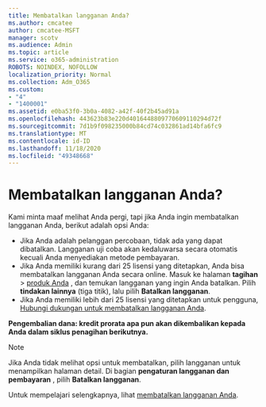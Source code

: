 ```yaml
---
title: Membatalkan langganan Anda?
ms.author: cmcatee
author: cmcatee-MSFT
manager: scotv
ms.audience: Admin
ms.topic: article
ms.service: o365-administration
ROBOTS: NOINDEX, NOFOLLOW
localization_priority: Normal
ms.collection: Adm_O365
ms.custom:
- "4"
- "1400001"
ms.assetid: e0ba53f0-3b0a-4082-a42f-40f2b45ad91a
ms.openlocfilehash: 443623b83e220d4016448809770609110294d72f
ms.sourcegitcommit: 7d1b9f098235000b84cd74c032861ad14bfa6fc9
ms.translationtype: MT
ms.contentlocale: id-ID
ms.lasthandoff: 11/18/2020
ms.locfileid: "49348668"
---
```

# <a name="canceling-your-subscription"></a>Membatalkan langganan Anda?

Kami minta maaf melihat Anda pergi, tapi jika Anda ingin membatalkan langganan Anda, berikut adalah opsi Anda:
  
- Jika Anda adalah pelanggan percobaan, tidak ada yang dapat dibatalkan. Langganan uji coba akan kedaluwarsa secara otomatis kecuali Anda menyediakan metode pembayaran.
- Jika Anda memiliki kurang dari 25 lisensi yang ditetapkan, Anda bisa membatalkan langganan Anda secara online. Masuk ke halaman **tagihan** \> [produk Anda](https://go.microsoft.com/fwlink/p/?linkid=842054) , dan temukan langganan yang ingin Anda batalkan. Pilih **tindakan lainnya** (tiga titik), lalu pilih **Batalkan langganan**.
- Jika Anda memiliki lebih dari 25 lisensi yang ditetapkan untuk pengguna, [Hubungi dukungan untuk membatalkan langganan Anda](https://docs.microsoft.com/microsoft-365/admin/contact-support-for-business-products?view=o365-worldwide).
  
**Pengembalian dana: kredit prorata apa pun akan dikembalikan kepada Anda dalam siklus penagihan berikutnya.**

> [!NOTE]
> Jika Anda tidak melihat opsi untuk membatalkan, pilih langganan untuk menampilkan halaman detail. Di bagian **pengaturan langganan dan pembayaran** , pilih **Batalkan langganan**.

Untuk mempelajari selengkapnya, lihat [membatalkan langganan Anda](https://docs.microsoft.com/microsoft-365/commerce/subscriptions/cancel-your-subscription).